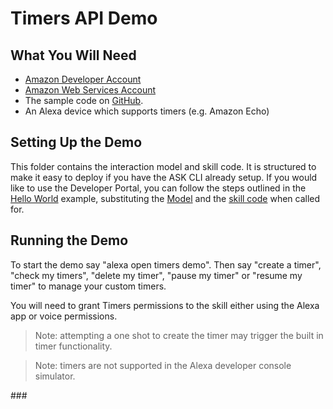 # Timers API Demo

## What You Will Need
*  [Amazon Developer Account](http://developer.amazon.com/alexa)
*  [Amazon Web Services Account](http://aws.amazon.com/)
*  The sample code on [GitHub](https://github.com/alexa/alexa-cookbook/tree/master/feature-demos/skill-demo-timers/).
*  An Alexa device which supports timers (e.g. Amazon Echo)

## Setting Up the Demo
This folder contains the interaction model and skill code.  It is structured to make it easy to deploy if you have the ASK CLI already setup.  If you would like to use the Developer Portal, you can follow the steps outlined in the [Hello World](https://github.com/alexa/skill-sample-nodejs-hello-world) example, substituting the [Model](./models/en-US.json) and the [skill code](./lambda/custom/index.js) when called for.

## Running the Demo
To start the demo say "alexa open timers demo".  Then say "create a timer", "check my timers", "delete my timer", "pause my timer" or "resume my timer" to manage your custom timers.

You will need to grant Timers permissions to the skill either using the Alexa app or voice permissions.

> Note: attempting a one shot to create the timer may trigger the built in timer functionality.

> Note: timers are not supported in the Alexa developer console simulator.

\###